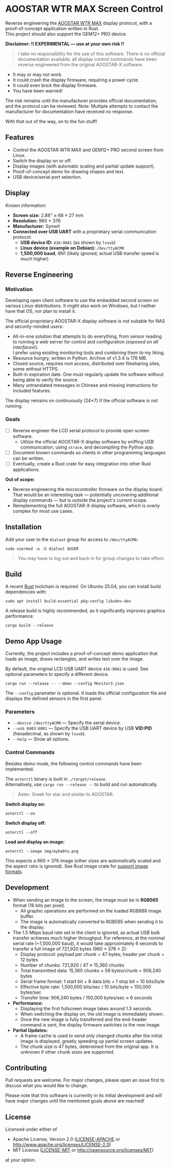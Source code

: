 # AOOSTAR WTR MAX Screen Control

Reverse engineering the [AOOSTAR WTR MAX](https://aoostar.com/products/aoostar-wtr-max-amd-r7-pro-8845hs-11-bays-mini-pc)
display protocol, with a proof-of-concept application written in Rust.  
This project should also support the GEM12+ PRO device.

**Disclaimer: ‼️ EXPERIMENTAL — use at your own risk ‼️**

> I take no responsibility for the use of this software.
> There is no official documentation available;
> all display control commands have been reverse engineered from the original AOOSTAR-X software.

- It may or may not work.
- It could crash the display firmware, requiring a power cycle.
- It could even brick the display firmware.
- You have been warned!

The risk remains until the manufacturer provides official documentation, and the protocol can be reviewed.
Note: Multiple attempts to contact the manufacturer for documentation have received no response.

With that out of the way, on to the fun stuff!

## Features

- Control the AOOSTAR WTR MAX and GEM12+ PRO second screen from Linux.
- Switch the display on or off.
- Display images (with automatic scaling and partial update support).
- Proof-of-concept demo for drawing shapes and text.
- USB device/serial port selection.


## Display

Known information:

- **Screen size:** 2.86" ≈ 68 × 27 mm
- **Resolution:** 960 × 376
- **Manufacturer:** Synwit
- **Connected over USB UART** with a proprietary serial communication protocol:
    - **USB device ID:** `416:90A1` (as shown by `lsusb`)
    - **Linux device (example on Debian):** `/dev/ttyACM0`
    - **1,500,000 baud**, 8N1 (likely ignored; actual USB transfer speed is much higher)


## Reverse Engineering

### Motivation

Developing open client software to use the embedded second screen on various Linux distributions.
It *might* also work on Windows, but I neither have that OS, nor plan to install it.

The official proprietary AOOSTAR-X display software is not suitable for NAS and security-minded users:

- All-in-one solution that attempts to do everything, from sensor reading to running a web server for control and configuration (*exposed on all interfaces!*).  
  I prefer using existing monitoring tools and combining them to my liking.
- Resource hungry, written in Python. Archive of v1.3.4 is 178 MB.
- Closed source, requires root access, distributed over filesharing sites, some without HTTPS.
- Built-in expiration date. One must regularly update the software without being able to verify the source.
- Many untranslated messages in Chinese and missing instructions for included features.

The display remains on continuously (24×7) if the official software is not running.

### Goals

- [ ] Reverse engineer the LCD serial protocol to provide open screen software.
    - Utilize the official AOOSTAR-X display software by sniffing USB communication, using `strace`, and decompiling the Python app.
- [ ] Document known commands so clients in other programming languages can be written.
- [ ] Eventually, create a Rust crate for easy integration into other Rust applications.

**Out of scope:**

- Reverse engineering the microcontroller firmware on the display board.  
  That would be an interesting task — potentially uncovering additional display commands — but is outside the project's current scope.
- Reimplementing the full AOOSTAR-X display software, which is overly complex for most use cases.

## Installation

Add your user to the `dialout` group for access to `/dev/ttyACM0`:

```shell
sudo usermod -a -G dialout $USER
```

> You may have to log out and back in for group changes to take effect.

## Build

A recent [Rust](https://rustup.rs/) toolchain is required.
On Ubuntu 25.04, you can install build dependencies with:

```shell
sudo apt install build-essential pkg-config libudev-dev
```

A release build is highly recommended, as it significantly improves graphics performance:

```shell
cargo build --release
```


## Demo App Usage

Currently, the project includes a proof-of-concept demo application that loads an image, draws rectangles, and writes
text over the image.

By default, the original LCD USB UART device `416:90A1` is used. See optional parameters to specify a different device.

```shell
cargo run --release -- --demo --config Monitor3.json
```

The `--config` parameter is optional. It loads the official configuration file and displays the defined sensors in the
first panel.

### Parameters

- `--device /dev/ttyACM0` — Specify the serial device.
- `--usb 0403:6001` — Specify the USB UART device by USB **VID:PID** (hexadecimal, as shown by `lsusb`).
- `--help` — Show all options.


### Control Commands

Besides demo mode, the following control commands have been implemented.

The `asterctl` binary is built in `./target/release`.  
Alternatively, use `cargo run --release --` to build and run automatically.

> Aster: Greek for star and similar to AOOSTAR.

**Switch display on:**

```shell
asterctl --on
```

**Switch display off:**

```shell
asterctl --off
```

**Load and display an image:**

```shell
asterctl --image img/aybabtu.png
```

This expects a 960 × 376 image (other sizes are automatically scaled and the aspect ratio is ignored).
See Rust image crate for [support image formats](https://github.com/image-rs/image?tab=readme-ov-file#supported-image-formats).

## Development

- When sending an image to the screen, the image must be in **RGB565** format (16 bits per pixel).
  - All graphic operations are performed on the loaded RGB888 image buffer. 
  - The image is automatically converted to RGB565 when sending it to the display. 
- The 1.5 Mbps baud rate set in the client is ignored, as actual USB bulk transfer achieves much higher throughput.
For reference, at the nominal serial rate (~1,500,000 baud), it would take approximately 6 seconds to transfer a full image of 721,920 bytes (960 × 376 × 2):
    - Display protocol: payload per chunk = 47 bytes; header per chunk = 12 bytes
    - Number of chunks: 721,920 / 47 ≈ 15,360 chunks
    - Total transmitted data: 15,360 chunks × 59 bytes/chunk = 906,240 bytes
    - Serial frame format: 1 start bit + 8 data bits + 1 stop bit = 10 bits/byte
    - Effective byte rate: 1,500,000 bits/sec / 10 bits/byte = 150,000 bytes/sec
    - Transfer time: 906,240 bytes / 150,000 bytes/sec ≈ 6 seconds
- **Performance:**
  - Displaying the first fullscreen image takes around 1.3 seconds.
  - When switching the display on, the old image is immediately shown.
  - Once the new image is fully transferred and the end-header command is sent, the display firmware switches to the new image.
- **Partial Updates:**
  - A frame cache is used to send only changed chunks after the initial image is displayed, greatly speeding up partial screen updates.
  - The chunk size is 47 bytes, determined from the original app. It is unknown if other chunk sizes are supported.

## Contributing

Pull requests are welcome. For major changes, please open an issue first to discuss what you would like to change.

Please note that this software is currently in its initial development and will have major changes until the mentioned
goals above are reached!

## License

Licensed under either of

- Apache License, Version 2.0 ([LICENSE-APACHE](LICENSE-APACHE) or http://www.apache.org/licenses/LICENSE-2.0)
- MIT License ([LICENSE-MIT](LICENSE-MIT) or http://opensource.org/licenses/MIT)

at your option.

